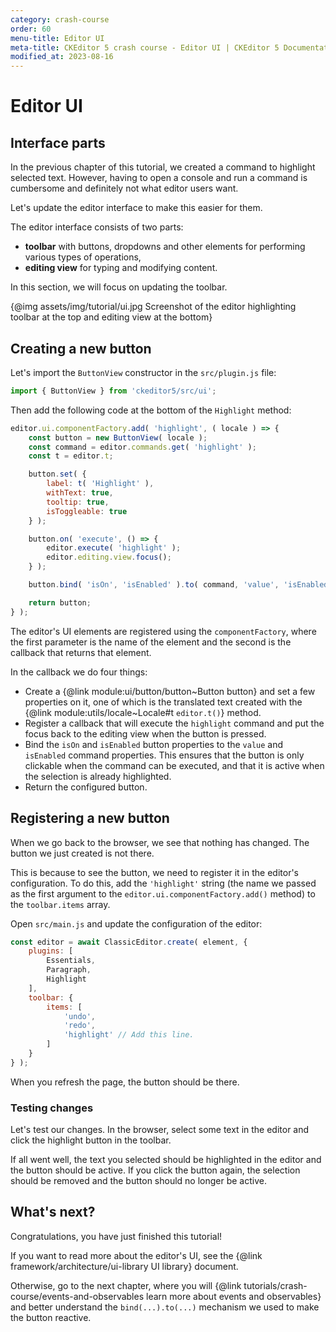 ```yaml
---
category: crash-course
order: 60
menu-title: Editor UI
meta-title: CKEditor 5 crash course - Editor UI | CKEditor 5 Documentation
modified_at: 2023-08-16
---
```


# Editor UI

## Interface parts

In the previous chapter of this tutorial, we created a command to highlight selected text. However, having to open a console and run a command is cumbersome and definitely not what editor users want.

Let's update the editor interface to make this easier for them.

The editor interface consists of two parts:

* **toolbar** with buttons, dropdowns and other elements for performing various types of operations,
* **editing view** for typing and modifying content.

In this section, we will focus on updating the toolbar.

{@img assets/img/tutorial/ui.jpg Screenshot of the editor highlighting toolbar at the top and editing view at the bottom}

## Creating a new button

Let's import the `ButtonView` constructor in the `src/plugin.js` file:

```js
import { ButtonView } from 'ckeditor5/src/ui';
```

Then add the following code at the bottom of the `Highlight` method:

```js
editor.ui.componentFactory.add( 'highlight', ( locale ) => {
	const button = new ButtonView( locale );
	const command = editor.commands.get( 'highlight' );
	const t = editor.t;

	button.set( {
		label: t( 'Highlight' ),
		withText: true,
		tooltip: true,
		isToggleable: true
	} );

	button.on( 'execute', () => {
		editor.execute( 'highlight' );
		editor.editing.view.focus();
	} );

	button.bind( 'isOn', 'isEnabled' ).to( command, 'value', 'isEnabled' );

	return button;
} );
```

The editor's UI elements are registered using the `componentFactory`, where the first parameter is the name of the element and the second is the callback that returns that element.

In the callback we do four things:

* Create a {@link module:ui/button/button~Button button} and set a few properties on it, one of which is the translated text created with the {@link module:utils/locale~Locale#t `editor.t()`} method.
* Register a callback that will execute the `highlight` command and put the focus back to the editing view when the button is pressed.
* Bind the `isOn` and `isEnabled` button properties to the `value` and `isEnabled` command properties. This ensures that the button is only clickable when the command can be executed, and that it is active when the selection is already highlighted.
* Return the configured button.

## Registering a new button

When we go back to the browser, we see that nothing has changed. The button we just created is not there.

This is because to see the button, we need to register it in the editor's configuration. To do this, add the `'highlight'` string (the name we passed as the first argument to the `editor.ui.componentFactory.add()` method) to the `toolbar.items` array.

Open `src/main.js` and update the configuration of the editor:

```js
const editor = await ClassicEditor.create( element, {
	plugins: [
		Essentials,
		Paragraph,
		Highlight
	],
	toolbar: {
		items: [
			'undo',
			'redo',
			'highlight' // Add this line.
		]
	}
} );
```

When you refresh the page, the button should be there.

### Testing changes

Let's test our changes. In the browser, select some text in the editor and click the highlight button in the toolbar.

If all went well, the text you selected should be highlighted in the editor and the button should be active. If you click the button again, the selection should be removed and the button should no longer be active.

## What's next?

Congratulations, you have just finished this tutorial!

If you want to read more about the editor's UI, see the {@link framework/architecture/ui-library UI library} document.

Otherwise, go to the next chapter, where you will {@link tutorials/crash-course/events-and-observables learn more about events and observables} and better understand the `bind(...).to(...)` mechanism we used to make the button reactive.
